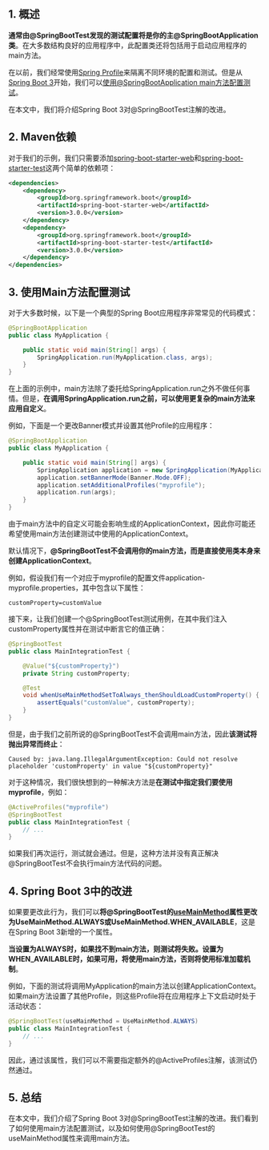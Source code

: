 ## 1. 概述

**通常由@SpringBootTest发现的测试配置将是你的主@SpringBootApplication类**。在大多数结构良好的应用程序中，此配置类还将包括用于启动应用程序的main方法。

在以前，我们经常使用[Spring Profile](https://www.baeldung.com/spring-profiles)来隔离不同环境的配置和测试。但是从[Spring Boot 3](https://github.com/spring-projects/spring-boot/wiki/Spring-Boot-3.0-Release-Notes)开始，我们可以[使用@SpringBootApplication main方法配置测试](https://docs.spring.io/spring-boot/docs/3.0.0/reference/html/features.html#features.testing.spring-boot-applications.using-main)。

在本文中，我们将介绍Spring Boot 3对@SpringBootTest注解的改进。

## 2. Maven依赖

对于我们的示例，我们只需要添加[spring-boot-starter-web](https://central.sonatype.com/artifact/org.springframework.boot/spring-boot-starter-web/3.0.6)和[spring-boot-starter-test](https://central.sonatype.com/artifact/org.springframework.boot/spring-boot-starter-test/3.0.6)这两个简单的依赖项：

```xml
<dependencies>
	<dependency>
		<groupId>org.springframework.boot</groupId>
		<artifactId>spring-boot-starter-web</artifactId>
        <version>3.0.0</version>
	</dependency>
	<dependency>
		<groupId>org.springframework.boot</groupId>
		<artifactId>spring-boot-starter-test</artifactId>
        <version>3.0.0</version>
	</dependency>
</dependencies>
```

## 3. 使用Main方法配置测试

对于大多数时候，以下是一个典型的Spring Boot应用程序非常常见的代码模式：

```java
@SpringBootApplication
public class MyApplication {

    public static void main(String[] args) {
        SpringApplication.run(MyApplication.class, args);
    }
}
```

在上面的示例中，main方法除了委托给SpringApplication.run之外不做任何事情。但是，**在调用SpringApplication.run之前，可以使用更复杂的main方法来应用自定义**。

例如，下面是一个更改Banner模式并设置其他Profile的应用程序：

```java
@SpringBootApplication
public class MyApplication {

    public static void main(String[] args) {
        SpringApplication application = new SpringApplication(MyApplication.class);
        application.setBannerMode(Banner.Mode.OFF);
        application.setAdditionalProfiles("myprofile");
        application.run(args);
    }
}
```

由于main方法中的自定义可能会影响生成的ApplicationContext，因此你可能还希望使用main方法创建测试中使用的ApplicationContext。

默认情况下，**@SpringBootTest不会调用你的main方法，而是直接使用类本身来创建ApplicationContext**。

例如，假设我们有一个对应于myprofile的配置文件application-myprofile.properties，其中包含以下属性：

```properties
customProperty=customValue
```

接下来，让我们创建一个@SpringBootTest测试用例，在其中我们注入customProperty属性并在测试中断言它的值正确：

```java
@SpringBootTest
public class MainIntegrationTest {

    @Value("${customProperty}")
    private String customProperty;

    @Test
    void whenUseMainMethodSetToAlways_thenShouldLoadCustomProperty() {
        assertEquals("customValue", customProperty);
    }
}
```

但是，由于我们之前所说的@SpringBootTest不会调用main方法，因此**该测试将抛出异常而终止**：

```shell
Caused by: java.lang.IllegalArgumentException: Could not resolve placeholder 'customProperty' in value "${customProperty}"
```

对于这种情况，我们很快想到的一种解决方法是**在测试中指定我们要使用myprofile**，例如：

```java
@ActiveProfiles("myprofile")
@SpringBootTest
public class MainIntegrationTest {
    // ...
}
```

如果我们再次运行，测试就会通过。但是，这种方法并没有真正解决@SpringBootTest不会执行main方法代码的问题。

## 4. Spring Boot 3中的改进

如果要更改此行为，我们可以**将@SpringBootTest的[useMainMethod](https://docs.spring.io/spring-boot/docs/current/api/org/springframework/boot/test/context/SpringBootTest.html#useMainMethod())属性更改为UseMainMethod.ALWAYS或UseMainMethod.WHEN_AVAILABLE**，这是在Spring Boot 3新增的一个属性。

**当设置为ALWAYS时，如果找不到main方法，则测试将失败。设置为WHEN_AVAILABLE时，如果可用，将使用main方法，否则将使用标准加载机制**。

例如，下面的测试将调用MyApplication的main方法以创建ApplicationContext。如果main方法设置了其他Profile，则这些Profile将在应用程序上下文启动时处于活动状态：

```java
@SpringBootTest(useMainMethod = UseMainMethod.ALWAYS)
public class MainIntegrationTest {
    // ...
}
```

因此，通过该属性，我们可以不需要指定额外的@ActiveProfiles注解，该测试仍然通过。

## 5. 总结

在本文中，我们介绍了Spring Boot 3对@SpringBootTest注解的改进。我们看到了如何使用main方法配置测试，以及如何使用@SpringBootTest的useMainMethod属性来调用main方法。